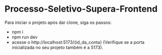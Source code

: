 # Processo-Seletivo-Supera-Frontend

Para iniciar o projeto após dar clone, siga os passos:
- npm i
- npm run dev
- acesse o http://localhost:5173/{id_da_conta} (Verifique se a porta inicializada no seu projeto também é a 5173).
